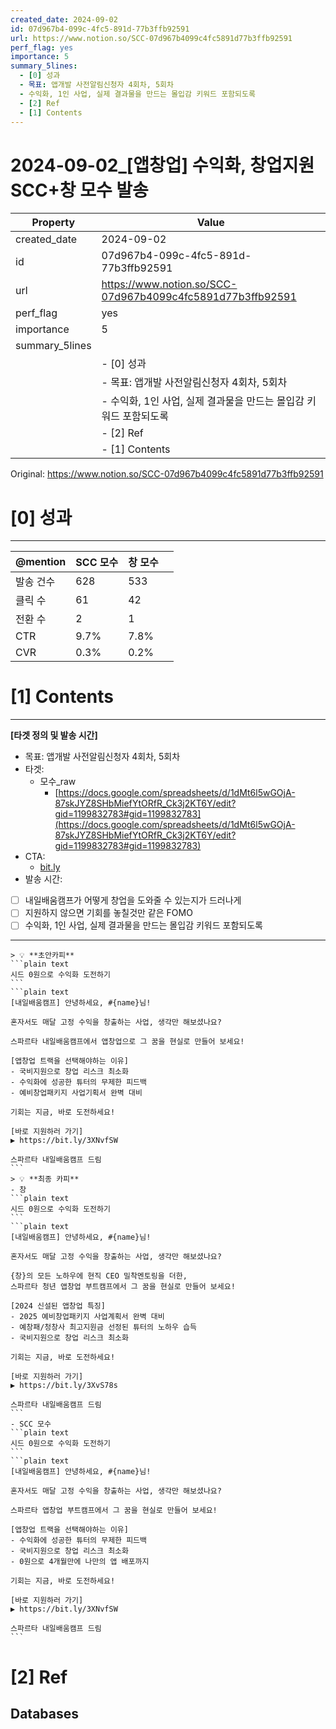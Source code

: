 ```yaml
---
created_date: 2024-09-02
id: 07d967b4-099c-4fc5-891d-77b3ffb92591
url: https://www.notion.so/SCC-07d967b4099c4fc5891d77b3ffb92591
perf_flag: yes
importance: 5
summary_5lines:
  - [0] 성과
  - 목표: 앱개발 사전알림신청자 4회차, 5회차
  - 수익화, 1인 사업, 실제 결과물을 만드는 몰입감 키워드 포함되도록
  - [2] Ref
  - [1] Contents
---
```


# 2024-09-02_[앱창업] 수익화, 창업지원 SCC+창 모수 발송

| Property | Value |
| --- | --- |
| created_date | 2024-09-02 |
| id | 07d967b4-099c-4fc5-891d-77b3ffb92591 |
| url | https://www.notion.so/SCC-07d967b4099c4fc5891d77b3ffb92591 |
| perf_flag | yes |
| importance | 5 |
| summary_5lines | |
|  | - [0] 성과 |
|  | - 목표: 앱개발 사전알림신청자 4회차, 5회차 |
|  | - 수익화, 1인 사업, 실제 결과물을 만드는 몰입감 키워드 포함되도록 |
|  | - [2] Ref |
|  | - [1] Contents |

Original: https://www.notion.so/SCC-07d967b4099c4fc5891d77b3ffb92591

# [0] 성과

---
| @mention | SCC 모수 | 창 모수 |  |
| --- | --- | --- | --- |
| 발송 건수 | 628 | 533 |  |
| 클릭 수  | 61 | 42 |  |
| 전환 수 | 2 | 1 |  |
| CTR | 9.7% | 7.8% |  |
| CVR | 0.3% | 0.2% |  |

# [1] Contents

---
**[타겟 정의 및 발송 시간]**
- 목표: 앱개발 사전알림신청자 4회차, 5회차 
- 타겟:
  - 모수_raw
    - [https://docs.google.com/spreadsheets/d/1dMt6l5wGOjA-87skJYZ8SHbMiefYtORfR_Ck3j2KT6Y/edit?gid=1199832783#gid=1199832783](https://docs.google.com/spreadsheets/d/1dMt6l5wGOjA-87skJYZ8SHbMiefYtORfR_Ck3j2KT6Y/edit?gid=1199832783#gid=1199832783)
- CTA:
  - [bit.ly](http://bit.ly/)
- 발송 시간:
- [ ] 내일배움캠프가 어떻게 창업을 도와줄 수 있는지가 드러나게
- [ ] 지원하지 않으면 기회를 놓칠것만 같은 FOMO
- [ ] 수익화, 1인 사업, 실제 결과물을 만드는 몰입감 키워드 포함되도록

---
    > 💡 **초안카피**
    ```plain text
    시드 0원으로 수익화 도전하기
    ```
    ```plain text
    [내일배움캠프] 안녕하세요, #{name}님!
    
    혼자서도 매달 고정 수익을 창출하는 사업, 생각만 해보셨나요?
    
    스파르타 내일배움캠프에서 앱창업으로 그 꿈을 현실로 만들어 보세요!
    
    [앱창업 트랙을 선택해야하는 이유]
    - 국비지원으로 창업 리스크 최소화
    - 수익화에 성공한 튜터의 무제한 피드백
    - 예비창업패키지 사업기획서 완벽 대비
    
    기회는 지금, 바로 도전하세요!
    
    [바로 지원하러 가기]
    ▶ https://bit.ly/3XNvfSW
    
    스파르타 내일배움캠프 드림
    ```
    > 💡 **최종 카피**
    - 창 
    ```plain text
    시드 0원으로 수익화 도전하기
    ```
    ```plain text
    [내일배움캠프] 안녕하세요, #{name}님!
    
    혼자서도 매달 고정 수익을 창출하는 사업, 생각만 해보셨나요?
    
    {창}의 모든 노하우에 현직 CEO 밀착멘토링을 더한,
    스파르타 청년 앱창업 부트캠프에서 그 꿈을 현실로 만들어 보세요!
    
    [2024 신설된 앱창업 특징]
    - 2025 예비창업패키지 사업계획서 완벽 대비
    - 예창패/청창사 최고지원금 선정된 튜터의 노하우 습득
    - 국비지원으로 창업 리스크 최소화
    
    기회는 지금, 바로 도전하세요!
    
    [바로 지원하러 가기]
    ▶ https://bit.ly/3XvS78s
    
    스파르타 내일배움캠프 드림
    ```
    - SCC 모수
    ```plain text
    시드 0원으로 수익화 도전하기
    ```
    ```plain text
    [내일배움캠프] 안녕하세요, #{name}님!
    
    혼자서도 매달 고정 수익을 창출하는 사업, 생각만 해보셨나요?
    
    스파르타 앱창업 부트캠프에서 그 꿈을 현실로 만들어 보세요!
    
    [앱창업 트랙을 선택해야하는 이유]
    - 수익화에 성공한 튜터의 무제한 피드백
    - 국비지원으로 창업 리스크 최소화
    - 0원으로 4개월만에 나만의 앱 배포까지
    
    기회는 지금, 바로 도전하세요!
    
    [바로 지원하러 가기]
    ▶ https://bit.ly/3XNvfSW
    
    스파르타 내일배움캠프 드림
    ```

# [2] Ref

## Databases
